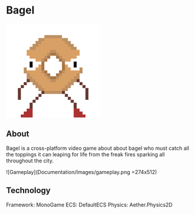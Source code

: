 # Bagel

![Bagel](Documentation/Images/bagel.gif)

## About

Bagel is a cross-platform video game about about bagel who must catch all the toppings it can leaping for life from the freak fires sparking all throughout the city.

![Gameplay](Documentation/Images/gameplay.png =274x512)

## Technology 

Framework: MonoGame
ECS: DefaultECS
Physics: Aether.Physics2D
